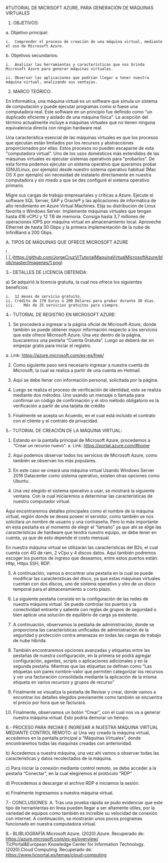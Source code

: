 #TUTORIAL DE MICRISOFT AZURE, PARA GENERACIÓN DE MÁQUINAS VIRTUALES


1.	OBJETIVOS:

a.	Objetivo principal:

	i.	Comprender el proceso de creación de una máquina virtual, mediante el uso de Microsoft Azure.
	
b.	Objetivos secundarios:

	i.	Analizar las herramientas y características que nos brinda Microsoft Azure para generar máquinas virtuales.
	
	ii.	Observar las aplicaciones que podrían llegar a tener nuestra máquina virtual, analizando sus ventajas.

2.	MARCO TEÓRICO:

En informática, una máquina virtual es un software que simula un sistema de computación y puede ejecutar programas como si fuese una computadora real. Este software en un principio fue definido como "un duplicado eficiente y aislado de una máquina física". La acepción del término actualmente incluye a máquinas virtuales que no tienen ninguna equivalencia directa con ningún hardware real.

Una característica esencial de las máquinas virtuales es que los procesos que ejecutan están limitados por los recursos y abstracciones proporcionados por ellas. Estos procesos no pueden escaparse de esta "computadora virtual".
Uno de los usos domésticos más extendidos de las máquinas virtuales es ejecutar sistemas operativos para "probarlos". De esta forma podemos ejecutar un sistema operativo que queramos probar (GNU/Linux, por ejemplo) desde nuestro sistema operativo habitual (Mac OS X por ejemplo) sin necesidad de instalarlo directamente en nuestra computadora y sin miedo a que se des configuré el sistema operativo primario.


Migre sus cargas de trabajo empresariales y críticas a Azure. Ejecute el software SQL Server, SAP y Oracle® y las aplicaciones de informática de alto rendimiento en Azure Virtual Machines. Elija su distribución de Linux favorita o Windows Server.
Implemente máquinas virtuales que tengan hasta 416 vCPU y 12 TB de memoria. Consiga hasta 3,7 millones de operaciones IOPS por máquina virtual en almacenamiento local. Aproveche Ethernet de hasta 30 Gbps y la primera implementación de la nube de InfiniBand a 200 Gbps.
 


A. TIPOS DE MÁQUINAS QUE OFRECE MICROSOFT AZURE 

! .[.]_(https://github.com/JorgeCruzV/TutorialMaquinaVirtualMicrosoftAzure/blob/master/Imagenes/1.png)


3.- DETALLES DE LICENCIA OBTENIDA:

 
a)	Se adquirió la licencia gratuita, la cual nos ofrece los siguientes beneficios: 

	i.	12 meses de servicio gratuito. 
	ii.	Crédito de 170 Euros o 200 Dólares para probar durante 30 días.  
	iii.	Más de 25 servicios gratuitos para siempre. 
	
4.- TUTORIAL DE REGISTRO EN MICROSOFT AZURE:


1)	Se procederá a ingresar a la página oficial de Microsoft Azure, donde también se puede obtener mayor información respecto a los servicios que este ofrece Microsoft Azure. Una vez dentro de la página, buscaremos una pestaña “Cuenta Gratuita”. Luego se deberá dar en empezar gratis para iniciar el registro.

a.	Link: https://azure.microsoft.com/es-es/free/ 
 
 
 
 
2)	Como siguiente paso será necesario ingresar a nuestra cuenta de Microsoft, la cual se realiza a partir de una cuenta en Hotmail.
 
 
 
 
3)	Aquí se debe llenar con información personal, solicitada por la página.
 
 
 
 
4)	Luego se realiza el proceso de verificación de identidad, esto se realiza mediante dos métodos. Uno usando un mensaje o llamada para confirmar un código de confirmación y el otro método obligatorio es la verificación a partir de una tarjeta de crédito 
 
 
 
 
 
5)	Finalmente se acepta un Acuerdo, en el cual está incluido el contrato con el cliente y el contrato de privacidad. 
 
 
 
 
5.- TUTORIAL DE CREACIÓN DE LA MÁQUINA VIRTUAL:

1)	Estando en la pantalla principal de Microsoft Azure, procedemos a “Crear un recurso nuevo”.
a.	Link: https://portal.azure.com/#home 
 
 
 
2)	Aquí podemos observar todos los servicios de Microsoft Azure, como también se observan los más populares. 
 
3)	En este caso se creará una máquina virtual Usando Windows Server 2016 Datacenter como sistema operativo, existen otras opciones como Ubuntu.

4)	Una vez elegido el sistema operativo a usar, se mostrará la siguiente ventana. Con la cual iniciaremos a determinar las características de nuestro computador virtual.  
 
Aquí encontraremos detalles principales como el nombre de la máquina virtual, región donde se desea poseer el servidor, como también se nos solicitara un nombre de usuario y una contraseña. Pero lo más importante en esta pestaña es al momento de elegir el “tamaño” ya que ahí se elige las características de hardware que tendrá nuestro equipo, se debe tener en cuenta, ya que de esto depende el costo mensual.
 
En nuestra máquina virtual se utilizarán las características del B2s, el cual cuenta con 4G de ram, 2 vCpu y 4 discos datos. 
Aquí también podremos escoger los puertos de ingreso que deseamos, entre estos puertos están: Http, Https SSH, RDP. 
 
5)	A continuación, vamos a encontrar una pestaña en la cual se puede modificar las características del disco, ya que estas máquinas virtuales cuentan con dos discos, uno de sistema operativo y otro de un disco temporal para el almacenamiento a corto plazo. 
 
6)	La siguiente pestaña consiste en la configuración de las redes de nuestra máquina virtual. Se puede controlar los puertos y la conectividad entrante y saliente con reglas de grupos de seguridad o bien aplicar una solución de equilibrio de carga ya existente. 
 
7)	A continuación, observamos la pestaña de administración, donde se proporciona las características unificadas de administración de la seguridad y protección contra amenazas en todas las cargas de trabajo de nube híbrida. 
 
8)	También encontraremos opciones avanzadas y etiquetas entre las pestañas de nuestra configuración, en la primera se podrá agregar configuración, agentes, scripts o aplicaciones adicionales y en la segunda pestaña. Mientras que las etiquetas se definen como “Las etiquetas son pares nombre-valor que permiten categorizar los recursos y ver una facturación consolidada mediante la aplicación de la misma etiqueta en varios recursos y grupos de recurso”
 
 
9)	Finalmente se visualiza la pestaña de Revisar y crear, donde vamos a encontrar los detalles elegidos previamente como también se encuentra el precio por hora que se facturará. 
 
  
10)	Finalmente, observamos un botón “Crear”, con el cual nos va a generar nuestra máquina virtual. Esto podría demorar un tiempo. 
 
6.- PROCESO PARA INICIAR E INGRESAR A NUESTRA MÁQUINA VIRTUAL MEDIANTE CONTROL REMOTO:
a)	Una vez creado la máquina virtual, accedemos en la pantalla principal a “Máquinas Virtuales”, donde encontraremos todas las maquinas creadas con anterioridad. 
 
b)	Accedemos a nuestra máquina, una vez ahí vamos a observar todas las características y datos recolectados de la máquina. 
 
 
c)	Para iniciar la conexión mediante control remoto, se debe acceder a la pestaña “Conectar”, en la cual elegiremos el protocolo “RDP”
 
d)	Procedemos a descargar el archivo RDP e iniciamos la sesión. 
 
e)	Finalmente ingresamos a nuestra máquina virtual. 
 
7.- CONCLUSIONES:
A.	Tras una prueba rápida se pudo evidenciar que este tipo de herramientas en línea pueden llegar a ser altamente útiles, por la variedad de equipos como también es increíble su velocidad de conexión con internet. A continuación, se mostrarán unos pocos programas funcionado en nuestra computadora virtual.
 
 
 
 
8.- BLIBLIOGRAFÍA
Microsoft Azure. (2020).Azure. Recuperado de: https://azure.microsoft.com/es-es/overview/  
TicPortal&European Knowledge Center for Information Technology. (2020).Cloud Computing. Recuperado de: https://www.ticportal.es/temas/cloud-computing 



